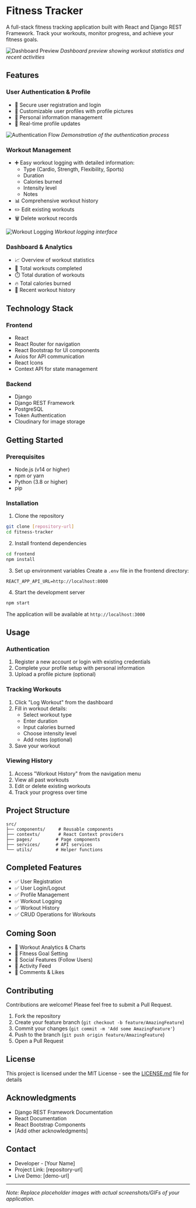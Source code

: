 # Fitness Tracker

A full-stack fitness tracking application built with React and Django REST Framework. Track your workouts, monitor progress, and achieve your fitness goals.

![Dashboard Preview](placeholder-dashboard.png)
*Dashboard preview showing workout statistics and recent activities*

## Features

### User Authentication & Profile
- 🔐 Secure user registration and login
- 👤 Customizable user profiles with profile pictures
- 📝 Personal information management
- 🔄 Real-time profile updates

![Authentication Flow](placeholder-auth.gif)
*Demonstration of the authentication process*

### Workout Management
- ➕ Easy workout logging with detailed information:
  - Type (Cardio, Strength, Flexibility, Sports)
  - Duration
  - Calories burned
  - Intensity level
  - Notes
- 📊 Comprehensive workout history
- ✏️ Edit existing workouts
- 🗑️ Delete workout records

![Workout Logging](placeholder-workout-log.png)
*Workout logging interface*

### Dashboard & Analytics
- 📈 Overview of workout statistics
- 🎯 Total workouts completed
- ⏱️ Total duration of workouts
- 🔥 Total calories burned
- 📅 Recent workout history

## Technology Stack

### Frontend
- React
- React Router for navigation
- React Bootstrap for UI components
- Axios for API communication
- React Icons
- Context API for state management

### Backend
- Django
- Django REST Framework
- PostgreSQL
- Token Authentication
- Cloudinary for image storage

## Getting Started

### Prerequisites
- Node.js (v14 or higher)
- npm or yarn
- Python (3.8 or higher)
- pip

### Installation

1. Clone the repository
```bash
git clone [repository-url]
cd fitness-tracker
```

2. Install frontend dependencies
```bash
cd frontend
npm install
```

3. Set up environment variables
Create a `.env` file in the frontend directory:
```env
REACT_APP_API_URL=http://localhost:8000
```

4. Start the development server
```bash
npm start
```

The application will be available at `http://localhost:3000`

## Usage

### Authentication
1. Register a new account or login with existing credentials
2. Complete your profile setup with personal information
3. Upload a profile picture (optional)

### Tracking Workouts
1. Click "Log Workout" from the dashboard
2. Fill in workout details:
   - Select workout type
   - Enter duration
   - Input calories burned
   - Choose intensity level
   - Add notes (optional)
3. Save your workout

### Viewing History
1. Access "Workout History" from the navigation menu
2. View all past workouts
3. Edit or delete existing workouts
4. Track your progress over time

## Project Structure
```
src/
├── components/     # Reusable components
├── contexts/       # React Context providers
├── pages/         # Page components
├── services/      # API services
└── utils/         # Helper functions
```

## Completed Features
- ✅ User Registration
- ✅ User Login/Logout
- ✅ Profile Management
- ✅ Workout Logging
- ✅ Workout History
- ✅ CRUD Operations for Workouts

## Coming Soon
- 🚧 Workout Analytics & Charts
- 🚧 Fitness Goal Setting
- 🚧 Social Features (Follow Users)
- 🚧 Activity Feed
- 🚧 Comments & Likes

## Contributing
Contributions are welcome! Please feel free to submit a Pull Request.

1. Fork the repository
2. Create your feature branch (`git checkout -b feature/AmazingFeature`)
3. Commit your changes (`git commit -m 'Add some AmazingFeature'`)
4. Push to the branch (`git push origin feature/AmazingFeature`)
5. Open a Pull Request

## License
This project is licensed under the MIT License - see the [LICENSE.md](LICENSE.md) file for details

## Acknowledgments
- Django REST Framework Documentation
- React Documentation
- React Bootstrap Components
- [Add other acknowledgments]

## Contact
- Developer - [Your Name]
- Project Link: [repository-url]
- Live Demo: [demo-url]

---
*Note: Replace placeholder images with actual screenshots/GIFs of your application.*